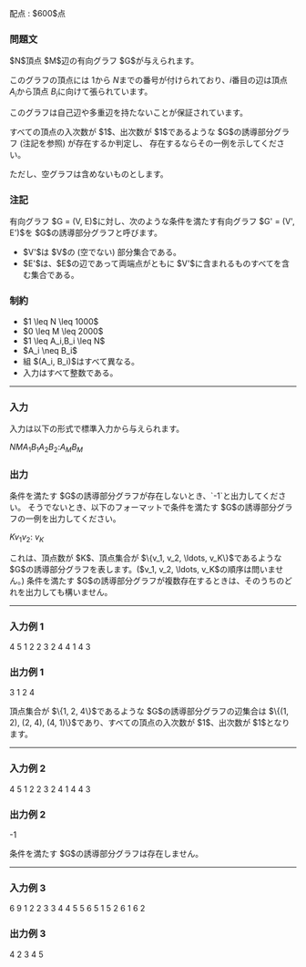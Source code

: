 
<div>

<span>

<span>

<p>
配点 : $600$点
</p>

<div>

<section>

### **問題文**

<p>
$N$頂点 $M$辺の有向グラフ $G$が与えられます。

このグラフの頂点には $1$から $N$までの番号が付けられており、$i$番目の辺は頂点 $A_i$から頂点 $B_i$に向けて張られています。

このグラフは自己辺や多重辺を持たないことが保証されています。
</p>

<p>
すべての頂点の入次数が $1$、出次数が $1$であるような $G$の誘導部分グラフ (注記を参照) が存在するか判定し、
存在するならその一例を示してください。

ただし、空グラフは含めないものとします。
</p>

</section>

</div>

<div>

<section>

### **注記**

<p>
有向グラフ $G = (V, E)$に対し、次のような条件を満たす有向グラフ $G' = (V', E')$を $G$の誘導部分グラフと呼びます。
</p>

<ul>

<li>
$V'$は $V$の (空でない) 部分集合である。
</li>

<li>
$E'$は、$E$の辺であって両端点がともに $V'$に含まれるものすべてを含む集合である。
</li>

</ul>

</section>

</div>

<div>

<section>

### **制約**

<ul>

<li>
$1 \leq N \leq 1000$
</li>

<li>
$0 \leq M \leq 2000$
</li>

<li>
$1 \leq A_i,B_i \leq N$
</li>

<li>
$A_i \neq B_i$
</li>

<li>
組 $(A_i, B_i)$はすべて異なる。
</li>

<li>
入力はすべて整数である。
</li>

</ul>

</section>

</div>

---

<div>

<div>

<section>

### **入力**

<p>
入力は以下の形式で標準入力から与えられます。
</p>

<div>

$N$$M$$A_1$$B_1$$A_2$$B_2$$:$$A_M$$B_M$
</div>

</section>

</div>

<div>

<section>

### **出力**

<p>
条件を満たす $G$の誘導部分グラフが存在しないとき、`-1`と出力してください。
そうでないとき、以下のフォーマットで条件を満たす $G$の誘導部分グラフの一例を出力してください。
</p>

<div>

$K$$v_1$$v_2$:
$v_K$
</div>

<p>
これは、頂点数が $K$、頂点集合が $\{v_1, v_2, \ldots, v_K\}$であるような $G$の誘導部分グラフを表します。($v_1, v_2, \ldots, v_K$の順序は問いません。)
条件を満たす $G$の誘導部分グラフが複数存在するときは、そのうちのどれを出力しても構いません。
</p>

</section>

</div>

</div>

---

<div>

<section>

### **入力例 1**

<div>

4 5
1 2
2 3
2 4
4 1
4 3

</div>

</section>

</div>

<div>

<section>

### **出力例 1**

<div>

3
1
2
4

</div>

<p>
頂点集合が $\{1, 2, 4\}$であるような $G$の誘導部分グラフの辺集合は $\{(1, 2), (2, 4), (4, 1)\}$であり、すべての頂点の入次数が $1$、出次数が $1$となります。
</p>

</section>

</div>

---

<div>

<section>

### **入力例 2**

<div>

4 5
1 2
2 3
2 4
1 4
4 3

</div>

</section>

</div>

<div>

<section>

### **出力例 2**

<div>

-1

</div>

<p>
条件を満たす $G$の誘導部分グラフは存在しません。
</p>

</section>

</div>

---

<div>

<section>

### **入力例 3**

<div>

6 9
1 2
2 3
3 4
4 5
5 6
5 1
5 2
6 1
6 2

</div>

</section>

</div>

<div>

<section>

### **出力例 3**

<div>

4
2
3
4
5

</div>

</section>

</div>

</span>

</span>

</div>

